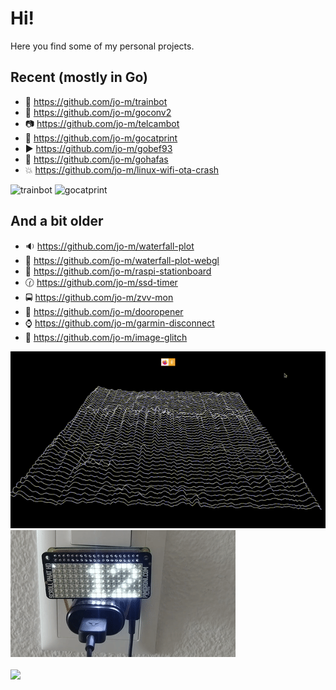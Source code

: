 # Hi!

Here you find some of my personal projects.

## Recent (mostly in Go)

* :bullettrain_side: https://github.com/jo-m/trainbot
* :milky_way: https://github.com/jo-m/goconv2
* :camera: https://github.com/jo-m/telcambot
* :page_with_curl: https://github.com/jo-m/gocatprint
* :arrow_forward: https://github.com/jo-m/gobef93
* :light_rail: https://github.com/jo-m/gohafas
* :collision: https://github.com/jo-m/linux-wifi-ota-crash

![trainbot](https://github.com/jo-m/trainbot/blob/master/pkg/stitch/testdata/test1.jpg)
![gocatprint](https://github.com/jo-m/gocatprint/blob/master/demo.gif)

## And a bit older

* :sound: https://github.com/jo-m/waterfall-plot
* :loudspeaker: https://github.com/jo-m/waterfall-plot-webgl
* :station: https://github.com/jo-m/raspi-stationboard
* :clock130: https://github.com/jo-m/ssd-timer
* :oncoming_bus: https://github.com/jo-m/zvv-mon
* :door: https://github.com/jo-m/dooropener
* :watch: https://github.com/jo-m/garmin-disconnect
* :sunrise: https://github.com/jo-m/image-glitch

![waterfall-plot-webgl](https://github.com/jo-m/waterfall-plot-webgl/blob/master/demo.gif)
![raspi-stationboard](https://github.com/jo-m/raspi-stationboard/blob/master/demo.gif)

<a href="https://github.com/jo-m/jo-m">
  <img align="center" src="https://github-readme-stats.vercel.app/api/top-langs/?username=jo-m&hide=css&title_color=ffffff&text_color=c9cacc&icon_color=2bbc8a&bg_color=1d1f21&langs_count=4&layout=compact&hide_title=true&count_private=true&hide_repos=twitter-bootstrap-rails,angularjs-ng-grid-rails,angularjs-debounce-rails,startup-evaluator" />
</a>
